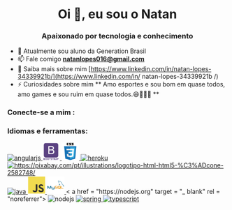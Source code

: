 <h1 align = "center"> Oi 👋, eu sou o Natan </h1>
<h3 align = "center"> Apaixonado por tecnologia e conhecimento </h3>

- 🔭 Atualmente sou aluno da Generation Brasil 
- 📫 Fale comigo **natanlopes016@gmail.com**
- 📄 Saiba mais sobre mim [https://www.linkedin.com/in/natan-lopes-34339921b/](https://www.linkedin.com/in/ natan-lopes-34339921b /)
- ⚡ Curiosidades sobre mim ** Amo esportes e sou bom em quase todos, amo games e sou ruim em quase todos.😄🤷🏾‍♂️ **

<h3 align = "left"> Conecte-se a mim : </h3>
<p align = "left">
</p>

<h3 align = "left"> Idiomas e ferramentas: </h3>
<p align = "left"> <a href="https://angular.io" target="_blank" rel="noreferrer"> <img src = "https://raw.githubusercontent.com/devicons/devicon /master/icons/angularjs/angularjs-original-wordmark.svg "alt =" angularjs "width =" 40 "height =" 40 "/> </a> <a href =" https://getbootstrap.com "target = "_ blank" rel = "noreferrer"> <img src = "https://raw.githubusercontent.com/devicons/devicon/master/icons/bootstrap/bootstrap-plain-wordmark.svg" alt = "bootstrap" width = "40" height = "40" /> </a> <a href="https://www.w3schools.com/css/" target="_blank" rel="noreferrer"><img src = "https://raw.githubusercontent.com/devicons/devicon/master/icons/css3/css3-original-wordmark.svg" alt = "css3" width = "40" height = "40" /> </a> <a href="https://heroku.com" target="_blank" rel="noreferrer"> <img src = "https://www.vectorlogo.zone/logos/heroku/heroku-icon .svg "alt =" heroku "width =" 40 "height =" 40 "/> </a> <a href =" https://www.w3.org/html/ "target =" _ blank "rel =" noreferrer "> <img src =" https://pixabay.com/pt/illustrations/logotipo-html-html5-%C3%ADcone-2582748/ "alt =" https://pixabay.com/pt/illustrations/logotipo-html-html5-%C3%ADcone-2582748/ "width =" 40 "height =" 40 "/> </a><a href="https://www.java.com" target="_blank" rel="noreferrer"> <img src = "https://raw.githubusercontent.com/devicons/devicon/master/icons/java /java-original.svg "alt =" java "width =" 40 "height =" 40 "/> </a> <a href =" https://developer.mozilla.org/en-US/docs/Web / JavaScript "target =" _ blank "rel =" noreferrer "> <img src =" https://raw.githubusercontent.com/devicons/devicon/master/icons/javascript/javascript-original.svg "alt =" javascript " width = "40" height = "40" /> </a> <a href="https://www.mysql.com/" target="_blank" rel="noreferrer"> <img src = "https://raw.githubusercontent.com/devicons/devicon/master/icons/mysql/mysql-original-wordmark.svg "alt =" mysql "width =" 40 "height =" 40 "/> </a> < a href = "https://nodejs.org" target = "_ blank" rel = "noreferrer"> <img src = "https://raw.githubusercontent.com/devicons/devicon/master/icons/nodejs/nodejs- original-wordmark.svg "alt =" nodejs "width =" 40 "height =" 40 "/> </a> <a href =" https://spring.io/ "target =" _ blank "rel =" noreferrer "> <img src =" https://www.vectorlogo.zone/logos/springio/springio-icon.svg "alt =" spring "width =" 40 "height =" 40 "/> </a> <a href = "https://upload.wikimedia.org/wikipedia/commons/4/4c/Typescript_logo_2020.svg" target = "_ blank" rel = "noreferrer"> <img src = "https://upload.wikimedia.org/wikipedia/commons/4/4c/Typescript_logo_2020.svg "alt =" typescript "largura =" 40 "height =" 40 "/> </a> </p>
